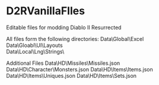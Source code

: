 # D2RVanillaFIles
Editable files for modding Diablo II Resurrected

All files form the following directories:
Data\Global\Excel\
Data\Gloabl\UI\Layouts\
Data\Local\Lng\Strings\

Additional Files
Data\HD\Missiles\Missiles.json
Data\HD\Character\Monsters.json
Data\HD\Items\Items.json
Data\HD\Items\Uniques.json
Data\HD\Items\Sets.json
